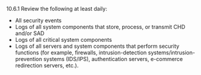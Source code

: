 10.6.1 Review the following at least 
daily: 

* All security events 
* Logs of all system components that 
store, process, or transmit CHD 
and/or SAD 
* Logs of all critical system 
components 
* Logs of all servers and system 
components that perform security 
functions (for example, firewalls, 
intrusion-detection 
systems/intrusion-prevention 
systems (IDS/IPS), authentication 
servers, e-commerce redirection 
servers, etc.). 



